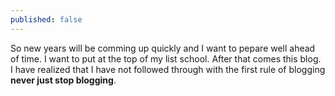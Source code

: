 ```yaml
---
published: false
---
```


So new years will be comming up quickly and I want to pepare well ahead of time. I want to put at the top of my list school. After that comes this blog. I have realized that I have not followed through with the first rule of blogging
**never just stop blogging**.